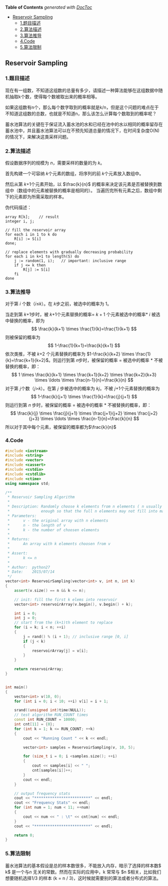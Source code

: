 <!-- START doctoc generated TOC please keep comment here to allow auto update -->
<!-- DON'T EDIT THIS SECTION, INSTEAD RE-RUN doctoc TO UPDATE -->
**Table of Contents**  *generated with [DocToc](https://github.com/thlorenz/doctoc)*

- [Reservoir Sampling](#reservoir-sampling)
  - [1.题目描述](#1%E9%A2%98%E7%9B%AE%E6%8F%8F%E8%BF%B0)
  - [2.算法描述](#2%E7%AE%97%E6%B3%95%E6%8F%8F%E8%BF%B0)
  - [3.算法推导](#3%E7%AE%97%E6%B3%95%E6%8E%A8%E5%AF%BC)
  - [4.Code](#4code)
  - [5.算法限制](#5%E7%AE%97%E6%B3%95%E9%99%90%E5%88%B6)

<!-- END doctoc generated TOC please keep comment here to allow auto update -->

## Reservoir Sampling

### 1.题目描述

现在有一组数，不知道这组数的总量有多少，请描述一种算法能够在这组数据中随机抽取k个数，使得每个数被取出来的概率相等。

如果这组数有n个，那么每个数字取到的概率就是k/n，但是这个问题的难点在于不知道这组数的总数，也就是不知道n，那么该怎么计算每个数取到的概率呢？

蓄水池算法的关键在于保证流入蓄水池的水和已经在池中的水以相同的概率留存在蓄水池中，并且蓄水池算法可以在不预先知道总量的情况下，在时间复杂度O(N)的情况下，来解决这类采样问题。

### 2.算法描述

假设数据序列的规模为 $n$，需要采样的数量的为 𝑘。

首先构建一个可容纳 𝑘个元素的数组，将序列的前 𝑘个元素放入数组中。

然后从第 𝑘+1个元素开始，以 $\frac{k}{n}$ 的概率来决定该元素是否被替换到数组中（数组中的元素被替换的概率是相同的）。 当遍历完所有元素之后，数组中剩下的元素即为所需采取的样本。

伪代码描述：

```伪代码
array R[k];    // result
integer i, j;

// fill the reservoir array
for each i in 1 to k do
    R[i] := S[i]
done;

// replace elements with gradually decreasing probability
for each i in k+1 to length(S) do
    j := random(1, i);   // important: inclusive range
    if j <= k then
        R[j] := S[i]
    fi
done
```



### 3.算法推导

对于第 𝑖 个数（𝑖≤𝑘）。在 𝑘步之前，被选中的概率为 1。

当走到第 𝑘+1步时，被 𝑘+1个元素替换的概率= $k+1$ 个元素被选中的概率* $i$ 被选中替换的概率，即为 
$$
\frac{k}{k+1} \times \frac{1}{k}=\frac{1}{k+1}
$$
则被保留的概率为
$$
1-\frac{1}{k+1}=\frac{k}{k+1}
$$
依次类推，不被 𝑘+2 个元素替换的概率为 $1-\frac{k}{k+2} \times \frac{1}{k}=\frac{k+1}{k+2}$。则运行到第 𝑛步时，被保留的概率 = 被选中的概率 * 不被替换的概率，即：
$$
1 \times \frac{k}{k+1} \times \frac{k+1}{k+2} \times \frac{k+2}{k+3} \times \ldots \times \frac{n-1}{n}=\frac{k}{n}
$$
对于第 𝑗个数（𝑗>𝑘）。在第 𝑗 步被选中的概率为 𝑘𝑗。不被 𝑗+1个元素替换的概率为 
$$
1-\frac{k}{j+1} \times \frac{1}{k}=\frac{j}{j+1}
$$
则运行到第 𝑛 步时，被保留的概率 = 被选中的概率 * 不被替换的概率，即：
$$
\frac{k}{j} \times \frac{j}{j+1} \times \frac{j+1}{j+2} \times \frac{j+2}{j+3} \times \ldots \times \frac{n-1}{n}=\frac{k}{n}
$$
所以对于其中每个元素，被保留的概率都为$\frac{k}{n}$

### 4.Code

```c++
#include <iostream>
#include <string>
#include <vector>
#include <cassert>
#include <cstdio>
#include <cstdlib>
#include <ctime>
using namespace std;

/** 
 * Reservoir Sampling Algorithm
 * 
 * Description: Randomly choose k elements from n elements ( n usually is large
 *              enough so that the full n elements may not fill into main memory)
 * Parameters:
 *      v - the original array with n elements
 *      n - the length of v
 *      k - the number of choosen elements
 * 
 * Returns:
 *      An array with k elements choosen from v
 *
 * Assert: 
 *      k <= n
 *
 * Author:  python27
 * Date:    2015/07/14
 */
vector<int> ReservoirSampling(vector<int> v, int n, int k)
{
    assert(v.size() == n && k <= n);

    // init: fill the first k elems into reservoir
    vector<int> reservoirArray(v.begin(), v.begin() + k);

    int i = 0;
    int j = 0;
    // start from the (k+1)th element to replace
    for (i = k; i < n; ++i)
    {
        j = rand() % (i + 1); // inclusive range [0, i]
        if (j < k)
        {
            reservoirArray[j] = v[i];
        }
    }

    return reservoirArray;
}


int main()
{
    vector<int> v(10, 0);
    for (int i = 0; i < 10; ++i) v[i] = i + 1;

    srand((unsigned int)time(NULL));
    // test algorithm RUN_COUNT times
    const int RUN_COUNT = 10000;
    int cnt[11] = {0};
    for (int k = 1; k <= RUN_COUNT; ++k)
    {
        cout << "Running Count " << k << endl;

        vector<int> samples = ReservoirSampling(v, 10, 5);

        for (size_t i = 0; i <samples.size(); ++i)
        {
            cout << samples[i] << " ";
            cnt[samples[i]]++;
        }
        cout << endl;
    }

    // output frequency stats
    cout << "*************************" << endl;
    cout << "Frequency Stats" << endl;
    for (int num = 1; num < 11; ++num)
    {
        cout << num << " : \t" << cnt[num] << endl;
    }
    cout << "*************************" << endl;

    return 0;
}
```



### 5.算法限制

蓄水池算法的基本假设是总的样本数很多，不能放入内存，暗示了选择的样本数$ k$ 是一个与$n$ 无关的常数。然而在实际的应用中，k 常常与 $n $相关，比如我们想要随机选择1/3 的样本 (k = n / 3)，这时候就需要别的算法或者分布式的算法。





